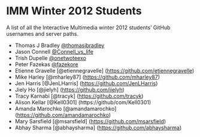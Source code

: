# IMM Winter 2012 Students

A list of all the Interactive Multimedia winter 2012 students’ GitHub usernames and server paths.

- Thomas J Bradley [@thomasjbradley](https://github.com/thomasjbradley)
- Jason Connell [@Connell_vs_life](https://github.com/conn0146)
- Trish Dupelle [@onetwoteexo](https://github.com/pixelles)
- Peter Fazekas [@fazekore](https://github.com/fazekore)
- Etienne Gravelle [@etiennegravelle] (https://github.com/etiennegravelle) 
- Mike Harley [@mharley87] (https://github.com/mharley87)
- Jen Harris [@JenLHarris] (https://github.com/JenLHarris)
- Jiely Ho [@jielyh] (https://github.com/jielyh) 
- Tracy Karnabi [@tracyk] (https://github.com/tracyk)
- Alison Kellar [@Kell0301] (https://github/com/Kell0301)
- Amanda Marochko [@amandamarochko] (https://github.com/amandamarochko)
- Mary Sarsfield [@msarsfield] (https://github.com/msarsfield)
- Abhay Sharma [@abhaysharma] (https://github.com/abhaysharma)